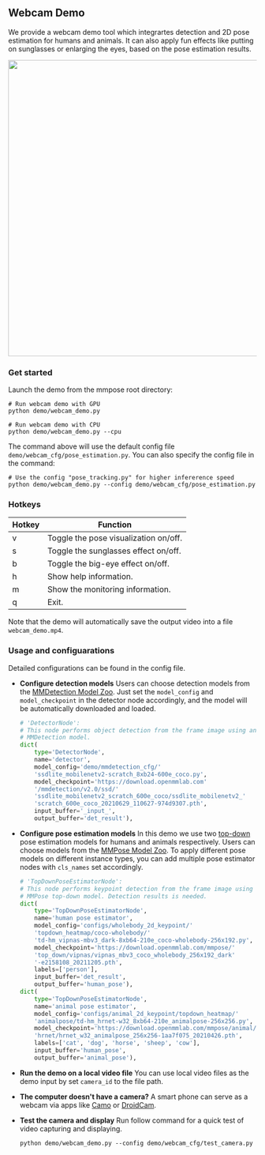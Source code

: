 ## Webcam Demo

We provide a webcam demo tool which integrartes detection and 2D pose estimation for humans and animals. It can also apply fun effects like putting on sunglasses or enlarging the eyes, based on the pose estimation results.

<div align="center">
    <img src="https://user-images.githubusercontent.com/15977946/124059525-ce20c580-da5d-11eb-8e4a-2d96cd31fe9f.gif" width="600px" alt><br>
</div>

### Get started

Launch the demo from the mmpose root directory:

```shell
# Run webcam demo with GPU
python demo/webcam_demo.py

# Run webcam demo with CPU
python demo/webcam_demo.py --cpu
```

The command above will use the default config file `demo/webcam_cfg/pose_estimation.py`. You can also specify the config file in the command:

```shell
# Use the config "pose_tracking.py" for higher infererence speed
python demo/webcam_demo.py --config demo/webcam_cfg/pose_estimation.py
```

### Hotkeys

| Hotkey | Function                              |
| ------ | ------------------------------------- |
| v      | Toggle the pose visualization on/off. |
| s      | Toggle the sunglasses effect on/off.  |
| b      | Toggle the big-eye effect on/off.     |
| h      | Show help information.                |
| m      | Show the monitoring information.      |
| q      | Exit.                                 |

Note that the demo will automatically save the output video into a file `webcam_demo.mp4`.

### Usage and configuarations

Detailed configurations can be found in the config file.

- **Configure detection models**
  Users can choose detection models from the [MMDetection Model Zoo](https://mmdetection.readthedocs.io/en/3.x/model_zoo.html). Just set the `model_config` and `model_checkpoint` in the detector node accordingly, and the model will be automatically downloaded and loaded.

  ```python
  # 'DetectorNode':
  # This node performs object detection from the frame image using an
  # MMDetection model.
  dict(
      type='DetectorNode',
      name='detector',
      model_config='demo/mmdetection_cfg/'
      'ssdlite_mobilenetv2-scratch_8xb24-600e_coco.py',
      model_checkpoint='https://download.openmmlab.com'
      '/mmdetection/v2.0/ssd/'
      'ssdlite_mobilenetv2_scratch_600e_coco/ssdlite_mobilenetv2_'
      'scratch_600e_coco_20210629_110627-974d9307.pth',
      input_buffer='_input_',
      output_buffer='det_result'),
  ```

- **Configure pose estimation models**
  In this demo we use two [top-down](https://github.com/open-mmlab/mmpose/tree/1.x/configs/body_2d_keypoint/topdown_heatmap) pose estimation models for humans and animals respectively. Users can choose models from the [MMPose Model Zoo](https://mmpose.readthedocs.io/en/1.x/modelzoo.html). To apply different pose models on different instance types, you can add multiple pose estimator nodes with `cls_names` set accordingly.

  ```python
  # 'TopDownPoseEstimatorNode':
  # This node performs keypoint detection from the frame image using an
  # MMPose top-down model. Detection results is needed.
  dict(
      type='TopDownPoseEstimatorNode',
      name='human pose estimator',
      model_config='configs/wholebody_2d_keypoint/'
      'topdown_heatmap/coco-wholebody/'
      'td-hm_vipnas-mbv3_dark-8xb64-210e_coco-wholebody-256x192.py',
      model_checkpoint='https://download.openmmlab.com/mmpose/'
      'top_down/vipnas/vipnas_mbv3_coco_wholebody_256x192_dark'
      '-e2158108_20211205.pth',
      labels=['person'],
      input_buffer='det_result',
      output_buffer='human_pose'),
  dict(
      type='TopDownPoseEstimatorNode',
      name='animal pose estimator',
      model_config='configs/animal_2d_keypoint/topdown_heatmap/'
      'animalpose/td-hm_hrnet-w32_8xb64-210e_animalpose-256x256.py',
      model_checkpoint='https://download.openmmlab.com/mmpose/animal/'
      'hrnet/hrnet_w32_animalpose_256x256-1aa7f075_20210426.pth',
      labels=['cat', 'dog', 'horse', 'sheep', 'cow'],
      input_buffer='human_pose',
      output_buffer='animal_pose'),
  ```

- **Run the demo on a local video file**
  You can use local video files as the demo input by set `camera_id` to the file path.

- **The computer doesn't have a camera?**
  A smart phone can serve as a webcam via apps like [Camo](https://reincubate.com/camo/) or [DroidCam](https://www.dev47apps.com/).

- **Test the camera and display**
  Run follow command for a quick test of video capturing and displaying.

  ```shell
  python demo/webcam_demo.py --config demo/webcam_cfg/test_camera.py
  ```
